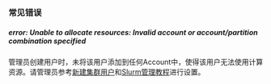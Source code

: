 ### 常见错误

##### error: Unable to allocate resources: Invalid account or account/partition combination specified

管理员创建用户时，未将该用户添加到任何Account中，使得该用户无法使用计算资源。请管理员参考[新建集群用户](新建集群用户.md)和[Slurm管理教程](Slurm管理教程.md)进行设置。
